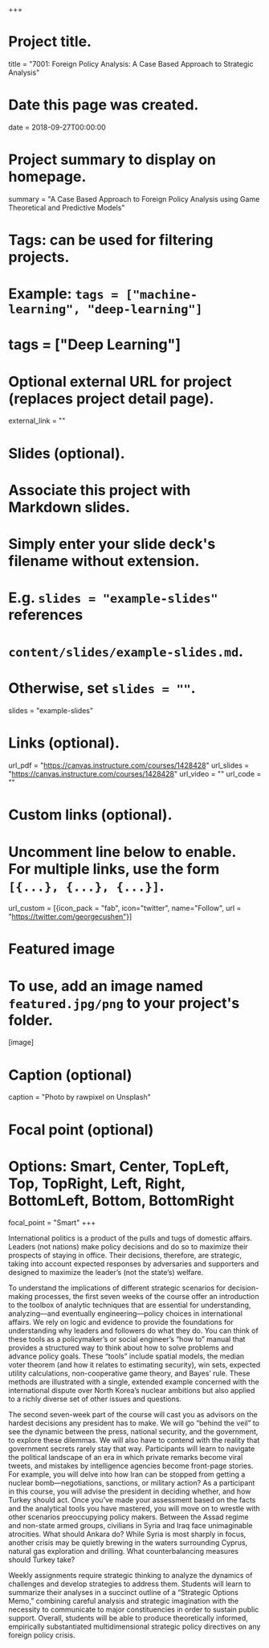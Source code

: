 +++
# Project title.
title = "7001: Foreign Policy Analysis: A Case Based Approach to Strategic Analysis"

# Date this page was created.
date = 2018-09-27T00:00:00

# Project summary to display on homepage.
summary = "A Case Based Approach to Foreign Policy Analysis using Game Theoretical and Predictive Models"

# Tags: can be used for filtering projects.
# Example: `tags = ["machine-learning", "deep-learning"]`
# tags = ["Deep Learning"]

# Optional external URL for project (replaces project detail page).
external_link = ""

# Slides (optional).
#   Associate this project with Markdown slides.
#   Simply enter your slide deck's filename without extension.
#   E.g. `slides = "example-slides"` references 
#   `content/slides/example-slides.md`.
#   Otherwise, set `slides = ""`.
slides = "example-slides"

# Links (optional).
url_pdf = "https://canvas.instructure.com/courses/1428428"
url_slides = "https://canvas.instructure.com/courses/1428428"
url_video = ""
url_code = ""

# Custom links (optional).
#   Uncomment line below to enable. For multiple links, use the form `[{...}, {...}, {...}]`.
url_custom = [{icon_pack = "fab", icon="twitter", name="Follow", url = "https://twitter.com/georgecushen"}]

# Featured image
# To use, add an image named `featured.jpg/png` to your project's folder. 
[image]
  # Caption (optional)
  caption = "Photo by rawpixel on Unsplash"
  
  # Focal point (optional)
  # Options: Smart, Center, TopLeft, Top, TopRight, Left, Right, BottomLeft, Bottom, BottomRight
  focal_point = "Smart"
+++

International politics is a product of the pulls and tugs of domestic affairs. Leaders (not nations) make policy decisions and do so to maximize their prospects of staying in office. Their decisions, therefore, are strategic, taking into account expected responses by adversaries and supporters and designed to maximize the leader’s (not the state’s) welfare.

To understand the implications of different strategic scenarios for decision-making processes, the first seven weeks of the course offer an introduction to the toolbox of analytic techniques that are essential for understanding, analyzing—and eventually engineering—policy choices in international affairs. We rely on logic and evidence to provide the foundations for understanding why leaders and followers do what they do. You can think of these tools as a policymaker’s or social engineer’s “how to” manual that provides a structured way to think about how to solve problems and advance policy goals. These “tools” include spatial models, the median voter theorem (and how it relates to estimating security), win sets, expected utility calculations, non-cooperative game theory, and Bayes’ rule. These methods are illustrated with a single, extended example concerned with the international dispute over North Korea’s nuclear ambitions but also applied to a richly diverse set of other issues and questions.

The second seven-week part of the course will cast you as advisors on the hardest decisions any president has to make. We will go “behind the veil” to see the dynamic between the press, national security, and the government, to explore these dilemmas. We will also have to contend with the reality that government secrets rarely stay that way. Participants will learn to navigate the political landscape of an era in which private remarks become viral tweets, and mistakes by intelligence agencies become front-page stories. For example, you will delve into how Iran can be stopped from getting a nuclear bomb—negotiations, sanctions, or military action? As a participant in this course, you will advise the president in deciding whether, and how Turkey should act. Once you’ve made your assessment based on the facts and the analytical tools you have mastered, you will move on to wrestle with other scenarios preoccupying policy makers. Between the Assad regime and non-state armed groups, civilians in Syria and Iraq face unimaginable atrocities. What should Ankara do? While Syria is most sharply in focus, another crisis may be quietly brewing in the waters surrounding Cyprus, natural gas exploration and drilling. What counterbalancing measures should Turkey take?

Weekly assignments require strategic thinking to analyze the dynamics of challenges and develop strategies to address them. Students will learn to summarize their analyses in a succinct outline of a “Strategic Options Memo,” combining careful analysis and strategic imagination with the necessity to communicate to major constituencies in order to sustain public support. Overall, students will be able to produce theoretically informed, empirically substantiated multidimensional strategic policy directives on any foreign policy crisis.
